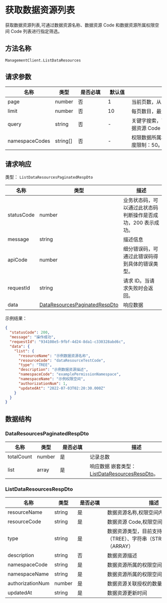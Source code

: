 # 获取数据资源列表

<!--
  警告⚠️：
  不要直接修改该文档，
  https://github.com/Authing/authing-docs-factory
  使用该项目进行生成
-->

<LastUpdated />

获取数据资源列表,可通过数据资源名称、数据资源 Code 和数据资源所属权限空间 Code 列表进行指定筛选。

## 方法名称

`ManagementClient.ListDataResources`

## 请求参数

| 名称 | 类型 | <div style="width:80px">是否必填</div> | <div style="width:60px">默认值</div> | <div style="width:300px">描述</div> | <div style="width:200px">示例值</div> |
| ---- | ---- | ---- | ---- | ---- | ---- |
 | page | number  | 否 | 1 | 当前页数，从 1 开始  | `1` |
 | limit | number  | 否 | 10 | 每页数目，最大不能超过 50，默认为 10  | `10` |
 | query | string  | 否 | - | 关键字搜索，可以是数据资源名称或者数据资源 Code  | `资源1` |
 | namespaceCodes | string[]  | 否 | - | 权限数据所属权限空间 Code 列表 数组长度限制：50。 | `["权限空间1","权限空间2"]` |




## 请求响应

类型： `ListDataResourcesPaginatedRespDto`

| 名称 | 类型 | 描述 |
| ---- | ---- | ---- |
| statusCode | number | 业务状态码，可以通过此状态码判断操作是否成功，200 表示成功。 |
| message | string | 描述信息 |
| apiCode | number | 细分错误码，可通过此错误码得到具体的错误类型。 |
| requestId | string | 请求 ID。当请求失败时会返回。 |
| data | <a href="#DataResourcesPaginatedRespDto">DataResourcesPaginatedRespDto</a> | 响应数据 |



示例结果：

```json
{
  "statusCode": 200,
  "message": "操作成功",
  "requestId": "934108e5-9fbf-4d24-8da1-c330328abd6c",
  "data": {
    "list": {
      "resourceName": "示例数据资源名称",
      "resourceCode": "dataResourceTestCode",
      "type": "TREE",
      "description": "示例数据资源描述",
      "namespaceCode": "examplePermissionNamespace",
      "namespaceName": "示例权限空间",
      "authorizationNum": 1,
      "updatedAt": "2022-07-03T02:20:30.000Z"
    }
  }
}
```

## 数据结构


### <a id="DataResourcesPaginatedRespDto"></a> DataResourcesPaginatedRespDto

| 名称 | 类型 | <div style="width:80px">是否必填</div> | <div style="width:300px">描述</div> | <div style="width:200px">示例值</div> |
| ---- |  ---- | ---- | ---- | ---- |
| totalCount | number | 是 | 记录总数   |  |
| list | array | 是 | 响应数据 嵌套类型：<a href="#ListDataResourcesRespDto">ListDataResourcesRespDto</a>。  |  |


### <a id="ListDataResourcesRespDto"></a> ListDataResourcesRespDto

| 名称 | 类型 | <div style="width:80px">是否必填</div> | <div style="width:300px">描述</div> | <div style="width:200px">示例值</div> |
| ---- |  ---- | ---- | ---- | ---- |
| resourceName | string | 是 | 数据资源名称,权限空间内唯一   |  `示例数据资源名称` |
| resourceCode | string | 是 | 数据资源 Code,权限空间内唯一   |  `dataResourceTestCode` |
| type | string | 是 | 数据资源类型，目前支持树结构（TREE）、字符串（STRING）、数组（ARRAY）   | TREE |
| description | string | 否 | 数据资源描述   |  `示例数据资源描述` |
| namespaceCode | string | 是 | 数据资源所属的权限空间 Code   |  `examplePermissionNamespace` |
| namespaceName | string | 是 | 数据资源所属的权限空间名称   |  `示例权限空间` |
| authorizationNum | number | 是 | 数据资源关联授权的数量   |  `1` |
| updatedAt | string | 是 | 数据资源更新时间   |  `2022-07-03T02:20:30.000Z` |


